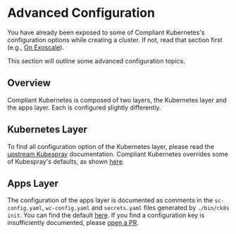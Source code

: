 # Advanced Configuration

You have already been exposed to some of Compliant Kubernetes's configuration options while creating a cluster. If not, read that section first (e.g., [On Exoscale](/compliantkubernetes/operator-manual/exoscale/)).

This section will outline some advanced configuration topics.

## Overview

Compliant Kubernetes is composed of two layers, the Kubernetes layer and the apps layer. Each is configured slightly differently.

## Kubernetes Layer

To find all configuration option of the Kubernetes layer, please read the [upstream Kubespray](https://github.com/kubernetes-sigs/kubespray/blob/master/docs/vars.md) documentation.
Compliant Kubernetes overrides some of Kubespray's defaults, as shown [here](https://github.com/elastisys/compliantkubernetes-kubespray/tree/main/config).

## Apps Layer

The configuration of the apps layer is documented as comments in the `sc-config.yaml`, `wc-config.yaml` and `secrets.yaml` files generated by `./bin/ck8s init`. You can find the default [here](https://github.com/elastisys/compliantkubernetes-apps/tree/main/config/config).
If you find a configuration key is insufficiently documented, please [open a PR](https://github.com/elastisys/compliantkubernetes-apps/pulls).

